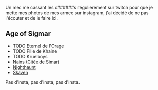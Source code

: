 
Un mec me cassant les c######s régulierement sur twitch pour que je mette mes photos de mes armee sur instagram, j'ai décidé de ne pas l'écouter et de le faire ici.

## Age of Sigmar

- TODO Eternel de l'Orage
- TODO Fille de Khaine
- TODO Kruelboys
- [Nains (Citée de Simar)](2024/armee-naine-cos.html)
- [Nighthaunt](2023/armee-nighthaunt.html)
- [Skaven](2023/armee-skaven.html)


Pas d'insta, pas d'insta, pas d'insta.